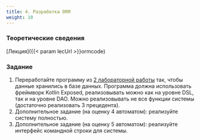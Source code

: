 ```yaml
---
title: 4. Разработка ORM
weight: 10
---
```


### Теоретические сведения

[Лекция]({{< param lecUrl >}}ormcode)

### Задание

1. Переработайте программу из [2 лабораторной работы](../umlcode) так, чтобы данные хранились в базе данных. Программа должна использовать фреймворк Kotlin Exposed, реализовывать можно как на уровне DSL, так и на уровне DAO. Можно реализовывать не все функции системы (достаточно реализовать 3 прецедента).
2. Дополнительное задание (на оценку 4 автоматом): реализуйте систему полностью.
3. Дополнительное задание (на оценку 5 автоматом): реализуйте интерфейс командной строки для системы.